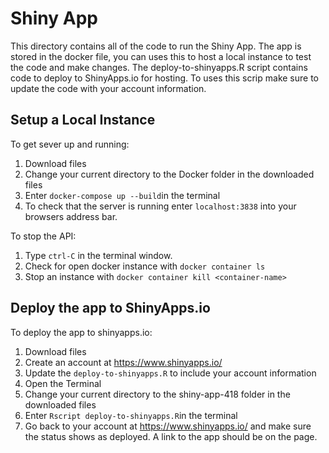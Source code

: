 # Shiny App
This directory contains all of the code to run the Shiny App. The app is stored in the docker file, you can uses this to host a local instance to test the code and make changes. The deploy-to-shinyapps.R script contains code to deploy to ShinyApps.io for hosting. To uses this scrip make sure to update the code with your account information.

## Setup a Local Instance
To get sever up and running:
1. Download files
2. Change your current directory to the Docker folder in the downloaded files
3. Enter `docker-compose up --build`in the terminal
4. To check that the server is running enter `localhost:3838` into your browsers address bar. 
 
To stop the API:
1. Type `ctrl-C` in the terminal window. 
2. Check for open docker instance with `docker container ls`
3. Stop an instance with `docker container kill <container-name>`
 
## Deploy the app to ShinyApps.io
To deploy the app to shinyapps.io:
  1. Download files
  2. Create an account at https://www.shinyapps.io/
  2. Update the `deploy-to-shinyapps.R` to include your account information
  2. Open the Terminal
  3. Change your current directory to the shiny-app-418 folder in the downloaded files
  4. Enter `Rscript deploy-to-shinyapps.R`in the terminal
  5. Go back to your account at https://www.shinyapps.io/ and make sure the status shows as deployed. A link to the app should be on the page.
